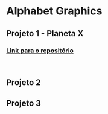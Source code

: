 # Alphabet Graphics

## Projeto 1 - Planeta X
### [Link para o repositório](https://github.com/AlphabetGraphics/abcg/tree/main/examples/projeto1/README.md)

<br> 

## Projeto 2


## Projeto 3